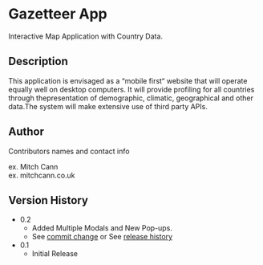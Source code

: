 # Gazetteer App

Interactive Map Application with Country Data.

## Description

This application is envisaged as a “mobile first“ website that will operate equally well on desktop computers. It will provide profiling for all countries through thepresentation of demographic, climatic, geographical and other data.The system will make extensive use of third party APIs.


## Author

Contributors names and contact info

ex. Mitch Cann  
ex. mitchcann.co.uk

## Version History

* 0.2
    * Added Multiple Modals and  New Pop-ups.
    * See [commit change]() or See [release history]()
* 0.1
    * Initial Release

